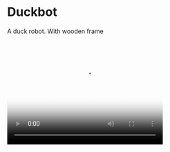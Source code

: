# Duckbot
A duck robot. With wooden frame

<video src="https://github.com/celatzur/Duckbot/blob/master/Images/Duckbot_v03_FollowHandCRF.mp4" poster="https://github.com/celatzur/Duckbot/blob/master/Images/Duckbot_v03_Frontal.jpeg" width="360" height="240" controls preload></video>

